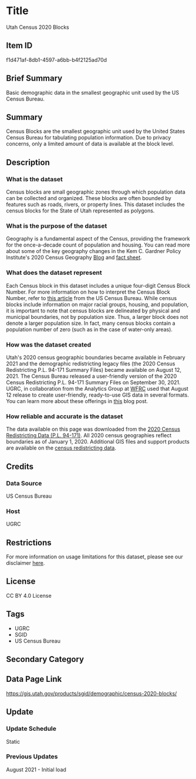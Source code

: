 # Title

Utah Census 2020 Blocks

## Item ID 

f1d471af-8db1-4597-a6bb-b4f2125ad70d

## Brief Summary

Basic demographic data in the smallest geographic unit used by the US Census Bureau.

## Summary

Census Blocks are the smallest geographic unit used by the United States Census Bureau for tabulating population information. Due to privacy concerns, only a limited amount of data is available at the block level.

## Description

### What is the dataset

Census blocks are small geographic zones through which population data can be collected and organized. These blocks are often bounded by features such as roads, rivers, or property lines. This dataset includes the census blocks for the State of Utah represented as polygons.

### What is the purpose of the dataset

Geography is a fundamental aspect of the Census, providing the framework for the once-a-decade count of population and housing. You can read more about some of the key geography changes in the Kem C. Gardner Policy Institute's 2020 Census Geography [Blog](https://gardner.utah.edu/blog/blog-whats-new-in-utahs-census-2020-geography/) and [fact sheet](https://d36oiwf74r1rap.cloudfront.net/wp-content/uploads/Geog-FS-Mar2021.pdf).

### What does the dataset represent

Each Census block in this dataset includes a unique four-digit Census Block Number. For more information on how to interpret the Census Block Number, refer to [this article](https://www.census.gov/newsroom/blogs/random-samplings/2011/07/what-are-census-blocks.html) from the US Census Bureau. While census blocks include information on major racial groups, housing, and population, it is important to note that census blocks are delineated by physical and municipal boundaries, not by population size. Thus, a larger block does not denote a larger population size. In fact, many census blocks contain a population number of zero (such as in the case of water-only areas).

### How was the dataset created

Utah's 2020 census geographic boundaries became available in February 2021 and the demographic redistricting legacy files (the 2020 Census Redistricting P.L. 94-171 Summary Files) became available on August 12, 2021. The Census Bureau released a user-friendly version of the 2020 Census Redistricting P.L. 94-171 Summary Files on September 30, 2021. UGRC, in collaboration from the Analytics Group at [WFRC](https://wfrc.org/) used that August 12 release to create user-friendly, ready-to-use GIS data in several formats. You can learn more about these offerings in [this](https://gis.utah.gov/blog/2021-08-31-census-2020-redistricting-data/) blog post.

### How reliable and accurate is the dataset

The data available on this page was downloaded from the [2020 Census Redistricting Data (P.L. 94-171)](https://www.census.gov/programs-surveys/decennial-census/about/rdo/summary-files.html#P2). All 2020 census geographies reflect boundaries as of January 1, 2020. Additional GIS files and support products are available on the [census redistricting data](https://www.census.gov/programs-surveys/decennial-census/about/rdo/summary-files.html#P2).

## Credits

### Data Source

US Census Bureau

### Host

UGRC

## Restrictions

For more information on usage limitations for this dataset, please see our disclaimer [here](https://gis.utah.gov/documentation/policy/license/#disclaimer).

## License

CC BY 4.0 License

## Tags

- UGRC
- SGID
- US Census Bureau

## Secondary Category

## Data Page Link

https://gis.utah.gov/products/sgid/demographic/census-2020-blocks/

## Update

### Update Schedule

Static

### Previous Updates

August 2021 - Initial load